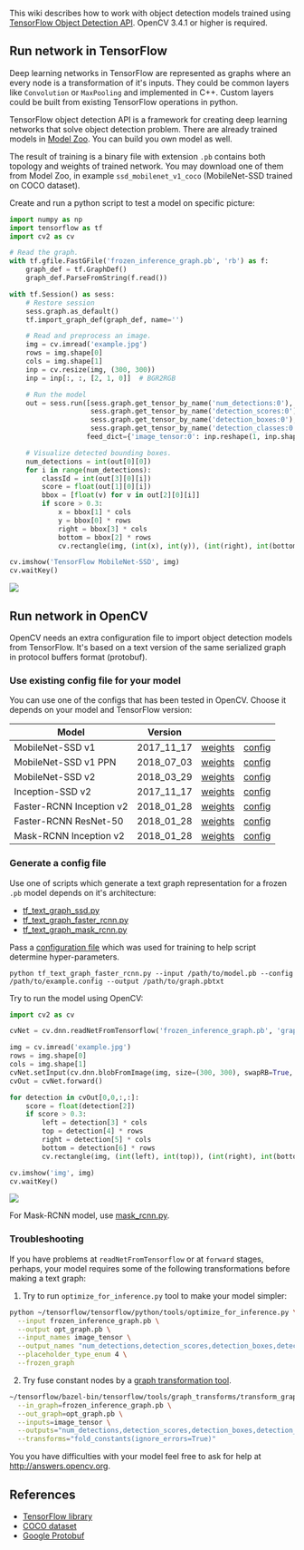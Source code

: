 This wiki describes how to work with object detection models trained using [TensorFlow Object Detection API](https://github.com/tensorflow/models/tree/master/research/object_detection). OpenCV 3.4.1 or higher is required.

## Run network in TensorFlow
Deep learning networks in TensorFlow are represented as graphs where an every node is a transformation of it's inputs. They could be common layers like `Convolution` or `MaxPooling` and implemented in C++. Custom layers could be built from existing TensorFlow operations in python.

TensorFlow object detection API is a framework for creating deep learning networks that solve object detection problem. There are already trained models in [Model Zoo](https://github.com/tensorflow/models/blob/master/research/object_detection/g3doc/detection_model_zoo.md). You can build you own model as well.

The result of training is a binary file with extension `.pb` contains both topology and weights of trained network. You may download one of them from Model Zoo, in example `ssd_mobilenet_v1_coco` (MobileNet-SSD trained on COCO dataset).

Create and run a python script to test a model on specific picture:
```python
import numpy as np
import tensorflow as tf
import cv2 as cv

# Read the graph.
with tf.gfile.FastGFile('frozen_inference_graph.pb', 'rb') as f:
    graph_def = tf.GraphDef()
    graph_def.ParseFromString(f.read())

with tf.Session() as sess:
    # Restore session
    sess.graph.as_default()
    tf.import_graph_def(graph_def, name='')

    # Read and preprocess an image.
    img = cv.imread('example.jpg')
    rows = img.shape[0]
    cols = img.shape[1]
    inp = cv.resize(img, (300, 300))
    inp = inp[:, :, [2, 1, 0]]  # BGR2RGB

    # Run the model
    out = sess.run([sess.graph.get_tensor_by_name('num_detections:0'),
                    sess.graph.get_tensor_by_name('detection_scores:0'),
                    sess.graph.get_tensor_by_name('detection_boxes:0'),
                    sess.graph.get_tensor_by_name('detection_classes:0')],
                   feed_dict={'image_tensor:0': inp.reshape(1, inp.shape[0], inp.shape[1], 3)})

    # Visualize detected bounding boxes.
    num_detections = int(out[0][0])
    for i in range(num_detections):
        classId = int(out[3][0][i])
        score = float(out[1][0][i])
        bbox = [float(v) for v in out[2][0][i]]
        if score > 0.3:
            x = bbox[1] * cols
            y = bbox[0] * rows
            right = bbox[3] * cols
            bottom = bbox[2] * rows
            cv.rectangle(img, (int(x), int(y)), (int(right), int(bottom)), (125, 255, 51), thickness=2)

cv.imshow('TensorFlow MobileNet-SSD', img)
cv.waitKey()
```
![](https://user-images.githubusercontent.com/25801568/35504975-a5db962c-04f5-11e8-9a9f-1d803f86af7f.png)

## Run network in OpenCV
OpenCV needs an extra configuration file to import object detection models from TensorFlow. It's based on a text version of the same serialized graph in protocol buffers format (protobuf).

### Use existing config file for your model
You can use one of the configs that has been tested in OpenCV. Choose it depends on your model and TensorFlow version:

| Model | Version | ||
|-------|-------------|----|----|
| MobileNet-SSD v1 | 2017_11_17 | [weights](http://download.tensorflow.org/models/object_detection/ssd_mobilenet_v1_coco_2017_11_17.tar.gz) | [config](https://github.com/opencv/opencv_extra/blob/master/testdata/dnn/ssd_mobilenet_v1_coco_2017_11_17.pbtxt)
| MobileNet-SSD v1 PPN | 2018_07_03 | [weights](http://download.tensorflow.org/models/object_detection/ssd_mobilenet_v1_ppn_shared_box_predictor_300x300_coco14_sync_2018_07_03.tar.gz) | [config](https://github.com/opencv/opencv_extra/blob/master/testdata/dnn/ssd_mobilenet_v1_ppn_coco.pbtxt)
| MobileNet-SSD v2 | 2018_03_29 | [weights](http://download.tensorflow.org/models/object_detection/ssd_mobilenet_v2_coco_2018_03_29.tar.gz) | [config](https://github.com/opencv/opencv_extra/blob/master/testdata/dnn/ssd_mobilenet_v2_coco_2018_03_29.pbtxt)
| Inception-SSD v2 | 2017_11_17 | [weights](http://download.tensorflow.org/models/object_detection/ssd_inception_v2_coco_2017_11_17.tar.gz) | [config](https://github.com/opencv/opencv_extra/blob/master/testdata/dnn/ssd_inception_v2_coco_2017_11_17.pbtxt)
| Faster-RCNN Inception v2 | 2018_01_28 | [weights](http://download.tensorflow.org/models/object_detection/faster_rcnn_inception_v2_coco_2018_01_28.tar.gz) | [config](https://github.com/opencv/opencv_extra/blob/master/testdata/dnn/faster_rcnn_inception_v2_coco_2018_01_28.pbtxt)
| Faster-RCNN ResNet-50 | 2018_01_28 | [weights](http://download.tensorflow.org/models/object_detection/faster_rcnn_resnet50_coco_2018_01_28.tar.gz) | [config](https://github.com/opencv/opencv_extra/blob/master/testdata/dnn/faster_rcnn_resnet50_coco_2018_01_28.pbtxt)
| Mask-RCNN Inception v2 | 2018_01_28 | [weights](http://download.tensorflow.org/models/object_detection/mask_rcnn_inception_v2_coco_2018_01_28.tar.gz) | [config](https://github.com/opencv/opencv_extra/blob/master/testdata/dnn/mask_rcnn_inception_v2_coco_2018_01_28.pbtxt)


### Generate a config file
Use one of scripts which generate a text graph representation for a frozen `.pb` model depends on it's architecture:
* [tf_text_graph_ssd.py](https://github.com/opencv/opencv/blob/master/samples/dnn/tf_text_graph_ssd.py)
* [tf_text_graph_faster_rcnn.py](https://github.com/opencv/opencv/blob/master/samples/dnn/tf_text_graph_faster_rcnn.py)
* [tf_text_graph_mask_rcnn.py](https://github.com/opencv/opencv/blob/master/samples/dnn/tf_text_graph_mask_rcnn.py)

Pass a [configuration file](https://github.com/tensorflow/models/tree/master/research/object_detection/samples/configs) which was used for training to help script determine hyper-parameters.

```
python tf_text_graph_faster_rcnn.py --input /path/to/model.pb --config /path/to/example.config --output /path/to/graph.pbtxt
```


Try to run the model using OpenCV:

```python
import cv2 as cv

cvNet = cv.dnn.readNetFromTensorflow('frozen_inference_graph.pb', 'graph.pbtxt')

img = cv.imread('example.jpg')
rows = img.shape[0]
cols = img.shape[1]
cvNet.setInput(cv.dnn.blobFromImage(img, size=(300, 300), swapRB=True, crop=False))
cvOut = cvNet.forward()

for detection in cvOut[0,0,:,:]:
    score = float(detection[2])
    if score > 0.3:
        left = detection[3] * cols
        top = detection[4] * rows
        right = detection[5] * cols
        bottom = detection[6] * rows
        cv.rectangle(img, (int(left), int(top)), (int(right), int(bottom)), (23, 230, 210), thickness=2)

cv.imshow('img', img)
cv.waitKey()
```

![](https://user-images.githubusercontent.com/25801568/35520173-58e6f99c-0527-11e8-80fc-8a32d1923e04.png)

For Mask-RCNN model, use [mask_rcnn.py](https://github.com/opencv/opencv/blob/master/samples/dnn/mask_rcnn.py).

### Troubleshooting
If you have problems at `readNetFromTensorflow` or at `forward` stages, perhaps, your model requires some of the following transformations before making a text graph:

1. Try to run `optimize_for_inference.py` tool to make your model simpler:
```bash
python ~/tensorflow/tensorflow/python/tools/optimize_for_inference.py \
  --input frozen_inference_graph.pb \
  --output opt_graph.pb \
  --input_names image_tensor \
  --output_names "num_detections,detection_scores,detection_boxes,detection_classes" \
  --placeholder_type_enum 4 \
  --frozen_graph
```

2. Try fuse constant nodes by a [graph transformation tool](https://github.com/tensorflow/tensorflow/blob/master/tensorflow/tools/graph_transforms/README.md#using-the-graph-transform-tool).

```bash
~/tensorflow/bazel-bin/tensorflow/tools/graph_transforms/transform_graph \
  --in_graph=frozen_inference_graph.pb \
  --out_graph=opt_graph.pb \
  --inputs=image_tensor \
  --outputs="num_detections,detection_scores,detection_boxes,detection_classes" \
  --transforms="fold_constants(ignore_errors=True)"
```

You you have difficulties with your model feel free to ask for help at http://answers.opencv.org.

## References
* [TensorFlow library](https://www.tensorflow.org/)
* [COCO dataset](http://cocodataset.org/#home)
* [Google Protobuf](https://developers.google.com/protocol-buffers/)